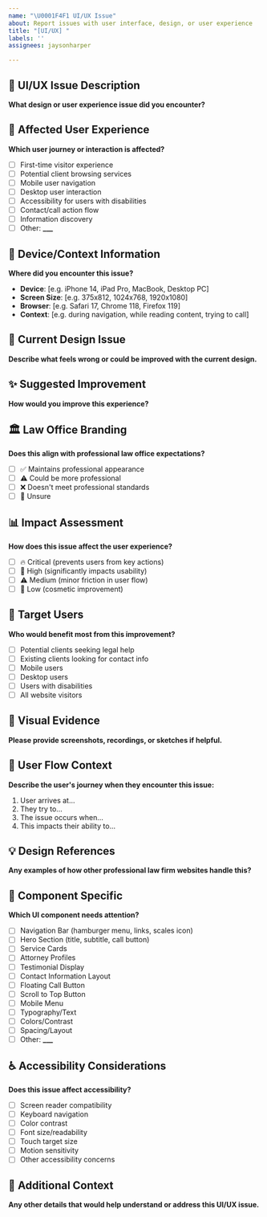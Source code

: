 ```yaml
---
name: "\U0001F4F1 UI/UX Issue"
about: Report issues with user interface, design, or user experience
title: "[UI/UX] "
labels: ''
assignees: jaysonharper

---
```


## 📱 UI/UX Issue Description

**What design or user experience issue did you encounter?**

## 🎯 Affected User Experience

**Which user journey or interaction is affected?**

- [ ] First-time visitor experience
- [ ] Potential client browsing services
- [ ] Mobile user navigation
- [ ] Desktop user interaction
- [ ] Accessibility for users with disabilities
- [ ] Contact/call action flow
- [ ] Information discovery
- [ ] Other: ****\_\_\_****

## 📱 Device/Context Information

**Where did you encounter this issue?**

- **Device**: [e.g. iPhone 14, iPad Pro, MacBook, Desktop PC]
- **Screen Size**: [e.g. 375x812, 1024x768, 1920x1080]
- **Browser**: [e.g. Safari 17, Chrome 118, Firefox 119]
- **Context**: [e.g. during navigation, while reading content, trying to call]

## 🎨 Current Design Issue

**Describe what feels wrong or could be improved with the current design.**

## ✨ Suggested Improvement

**How would you improve this experience?**

## 🏛️ Law Office Branding

**Does this align with professional law office expectations?**

- [ ] ✅ Maintains professional appearance
- [ ] ⚠️ Could be more professional
- [ ] ❌ Doesn't meet professional standards
- [ ] 🤔 Unsure

## 📊 Impact Assessment

**How does this issue affect the user experience?**

- [ ] 🔥 Critical (prevents users from key actions)
- [ ] 🚨 High (significantly impacts usability)
- [ ] ⚠️ Medium (minor friction in user flow)
- [ ] 📝 Low (cosmetic improvement)

## 🎯 Target Users

**Who would benefit most from this improvement?**

- [ ] Potential clients seeking legal help
- [ ] Existing clients looking for contact info
- [ ] Mobile users
- [ ] Desktop users
- [ ] Users with disabilities
- [ ] All website visitors

## 📸 Visual Evidence

**Please provide screenshots, recordings, or sketches if helpful.**

## 🔄 User Flow Context

**Describe the user's journey when they encounter this issue:**

1. User arrives at...
2. They try to...
3. The issue occurs when...
4. This impacts their ability to...

## 💡 Design References

**Any examples of how other professional law firm websites handle this?**

## 🎨 Component Specific

**Which UI component needs attention?**

- [ ] Navigation Bar (hamburger menu, links, scales icon)
- [ ] Hero Section (title, subtitle, call button)
- [ ] Service Cards
- [ ] Attorney Profiles
- [ ] Testimonial Display
- [ ] Contact Information Layout
- [ ] Floating Call Button
- [ ] Scroll to Top Button
- [ ] Mobile Menu
- [ ] Typography/Text
- [ ] Colors/Contrast
- [ ] Spacing/Layout
- [ ] Other: ****\_\_\_****

## ♿ Accessibility Considerations

**Does this issue affect accessibility?**

- [ ] Screen reader compatibility
- [ ] Keyboard navigation
- [ ] Color contrast
- [ ] Font size/readability
- [ ] Touch target size
- [ ] Motion sensitivity
- [ ] Other accessibility concerns

## 📝 Additional Context

**Any other details that would help understand or address this UI/UX issue.**

